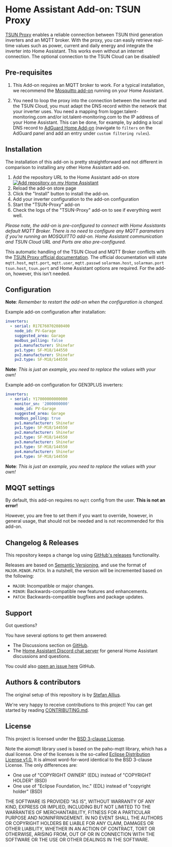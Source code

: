 # Home Assistant Add-on: TSUN Proxy

[TSUN Proxy][tsunproxy] enables a reliable connection between TSUN third generation
inverters and an MQTT broker. With the proxy, you can easily retrieve real-time values
such as power, current and daily energy and integrate the inverter into Home Assistant.
This works even without an internet connection.
The optional connection to the TSUN Cloud can be disabled!

## Pre-requisites

1. This Add-on requires an MQTT broker to work.
For a typical installation, we recommend the [Mosquitto add-on][Mosquitto] running on your Home Assistant.

2. You need to loop the proxy into the connection between the inverter and the TSUN Cloud,
you must adapt the DNS record within the network that your inverter uses. You need a mapping
from logger.talent-monitoring.com and/or iot.talent-monitoring.com to the IP address of your
Home Assistant.
This can be done, for example, by adding a local DNS record to [AdGuard Home Add-on][AdGuard]
(navigate to `filters` on the AdGuard panel and add an entry under `custom filtering rules`).

## Installation

The installation of this add-on is pretty straightforward and not different in
comparison to installing any other Home Assistant add-on.

1. Add the repository URL to the Home Assistant add-on store
[![Add repository on my Home Assistant][repository-badge]][repository-url]
2. Reload the add-on store page
3. Click the "Install" button to install the add-on.
4. Add your inverter configuration to the add-on configuration
5. Start the "TSUN-Proxy" add-on
6. Check the logs of the "TSUN-Proxy" add-on to see if everything went well.

_Please note, the add-on is pre-configured to connect with
Home Assistants default MQTT Broker. There is no need to configure any MQTT parameters
if you're running an MOSQUITTO add-on. Home Assistant communication and TSUN Cloud URL
and Ports are also pre-configured._

This automatic handling of the TSUN Cloud and MQTT Broker conflicts with the
[TSUN Proxy official documentation][tsunproxy]. The official documentation
will state `mqtt.host`, `mqtt.port`, `mqtt.user`, `mqtt.passwd` `solarman.host`,
`solarman.port` `tsun.host`, `tsun.port` and Home Assistant options are required.
For the add-on, however, this isn't needed.

## Configuration

**Note**: _Remember to restart the add-on when the configuration is changed._

Example add-on configuration after installation:

```yaml
inverters:
  - serial: R17E760702080400
    node_id: PV-Garage
    suggested_area: Garage
    modbus_polling: false
    pv1.manufacturer: Shinefar
    pv1.type: SF-M18/144550
    pv2.manufacturer: Shinefar
    pv2.type: SF-M18/144550
```

**Note**: _This is just an example, you need to replace the values with your own!_

Example add-on configuration for GEN3PLUS inverters:

```yaml
inverters:
  - serial: Y17000000000000
    monitor_sn: '2000000000'
    node_id: PV-Garage
    suggested_area: Garage
    modbus_polling: true
    pv1.manufacturer: Shinefar
    pv1.type: SF-M18/144550
    pv2.manufacturer: Shinefar
    pv2.type: SF-M18/144550
    pv3.manufacturer: Shinefar
    pv3.type: SF-M18/144550
    pv4.manufacturer: Shinefar
    pv4.type: SF-M18/144550
```

**Note**: _This is just an example, you need to replace the values with your own!_

## MQQT settings

By default, this add-on requires no `mqtt` config from the user. **This is not an error!**

However, you are free to set them if you want to override, however, in
general usage, that should not be needed and is not recommended for this add-on.

## Changelog & Releases

This repository keeps a change log using [GitHub's releases][releases]
functionality.

Releases are based on [Semantic Versioning][semver], and use the format
of `MAJOR.MINOR.PATCH`. In a nutshell, the version will be incremented
based on the following:

- `MAJOR`: Incompatible or major changes.
- `MINOR`: Backwards-compatible new features and enhancements.
- `PATCH`: Backwards-compatible bugfixes and package updates.

## Support

Got questions?

You have several options to get them answered:

- The Discussions section on [GitHub][discussions].
- The [Home Assistant Discord chat server][discord-ha] for general Home
  Assistant discussions and questions.

You could also [open an issue here][issue] GitHub.

## Authors & contributors

The original setup of this repository is by [Stefan Allius][author].

We're very happy to receive contributions to this project! You can get started by reading [CONTRIBUTING.md][contribute].

## License

This project is licensed under the [BSD 3-clause License][bsd].

Note the aiomqtt library used is based on the paho-mqtt library, which has a dual license.
One of the licenses is the so-called [Eclipse Distribution License v1.0.][eclipse]
It is almost word-for-word identical to the BSD 3-clause License. The only differences are:

- One use of "COPYRIGHT OWNER" (EDL) instead of "COPYRIGHT HOLDER" (BSD)
- One use of "Eclipse Foundation, Inc." (EDL) instead of "copyright holder" (BSD)

THE SOFTWARE IS PROVIDED "AS IS", WITHOUT WARRANTY OF ANY KIND, EXPRESS OR
IMPLIED, INCLUDING BUT NOT LIMITED TO THE WARRANTIES OF MERCHANTABILITY,
FITNESS FOR A PARTICULAR PURPOSE AND NONINFRINGEMENT. IN NO EVENT SHALL THE
AUTHORS OR COPYRIGHT HOLDERS BE LIABLE FOR ANY CLAIM, DAMAGES OR OTHER
LIABILITY, WHETHER IN AN ACTION OF CONTRACT, TORT OR OTHERWISE, ARISING FROM,
OUT OF OR IN CONNECTION WITH THE SOFTWARE OR THE USE OR OTHER DEALINGS IN THE
SOFTWARE.

[tsunproxy]: https://github.com/s-allius/tsun-gen3-proxy
[discussions]: https://github.com/s-allius/tsun-gen3-proxy/discussions
[author]: https://github.com/s-allius
[discord-ha]: https://discord.gg/c5DvZ4e
[issue]: https://github.com/s-allius/tsun-gen3-proxy/issues
[releases]: https://github.com/s-allius/tsun-gen3-proxy/releases
[contribute]: https://github.com/s-allius/tsun-gen3-proxy/blob/main/CONTRIBUTING.md
[semver]: http://semver.org/spec/v2.0.0.htm
[bsd]: https://opensource.org/licenses/BSD-3-Clause
[eclipse]: https://www.eclipse.org/org/documents/edl-v10.php
[Mosquitto]: https://github.com/home-assistant/addons/blob/master/mosquitto/DOCS.md
[AdGuard]: https://github.com/hassio-addons/addon-adguard-home
[repository-badge]: https://img.shields.io/badge/Add%20repository%20to%20my-Home%20Assistant-41BDF5?logo=home-assistant&style=for-the-badge
[repository-url]: https://my.home-assistant.io/redirect/supervisor_add_addon_repository/?repository_url=https%3A%2F%2Fgithub.com%2Fs-allius%2Ftsun-gen3-proxy
